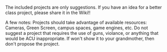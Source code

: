 The included projects are only suggestions. If you have an idea for a better class project, please share it in the Wiki!!

A few notes: Projects should take advantage of available resources: Cameras, Green Screen, campus spaces, game engines, etc. Do not suggest a project that requires the use of guns, violance, or anything that would be ACU inappropriate. If won't show it to your grandmother, then don't propose the project.
